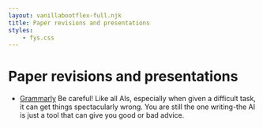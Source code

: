 ```yaml
---
layout: vanillabootflex-full.njk
title: Paper revisions and presentations
styles:
	- fys.css
---
```


# Paper revisions and presentations

- [Grammarly](https://www.grammarly.com/grammar-check) Be careful! Like all AIs, especially when given a difficult task, it can get things spectacularly wrong. You are still the one writing-the AI is just a tool that can give you good or bad advice.

